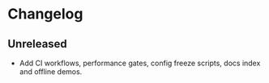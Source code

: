 # Changelog

## Unreleased
- Add CI workflows, performance gates, config freeze scripts, docs index and offline demos.
